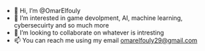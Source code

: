 - 👋 Hi, I’m @OmarElfouly
- 👀 I’m interested in game devolpment, AI, machine learning, cybersecuirty and so much more
- 💞️ I’m looking to collaborate on whatever is intresting
- 📫 You can reach me using my email omarelfouly29@gmail.com


